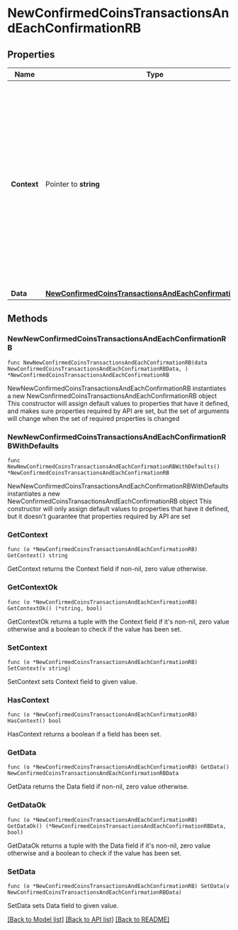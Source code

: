 # NewConfirmedCoinsTransactionsAndEachConfirmationRB

## Properties

Name | Type | Description | Notes
------------ | ------------- | ------------- | -------------
**Context** | Pointer to **string** | In batch situations the user can use the context to correlate responses with requests. This property is present regardless of whether the response was successful or returned as an error. &#x60;context&#x60; is specified by the user. | [optional] 
**Data** | [**NewConfirmedCoinsTransactionsAndEachConfirmationRBData**](NewConfirmedCoinsTransactionsAndEachConfirmationRBData.md) |  | 

## Methods

### NewNewConfirmedCoinsTransactionsAndEachConfirmationRB

`func NewNewConfirmedCoinsTransactionsAndEachConfirmationRB(data NewConfirmedCoinsTransactionsAndEachConfirmationRBData, ) *NewConfirmedCoinsTransactionsAndEachConfirmationRB`

NewNewConfirmedCoinsTransactionsAndEachConfirmationRB instantiates a new NewConfirmedCoinsTransactionsAndEachConfirmationRB object
This constructor will assign default values to properties that have it defined,
and makes sure properties required by API are set, but the set of arguments
will change when the set of required properties is changed

### NewNewConfirmedCoinsTransactionsAndEachConfirmationRBWithDefaults

`func NewNewConfirmedCoinsTransactionsAndEachConfirmationRBWithDefaults() *NewConfirmedCoinsTransactionsAndEachConfirmationRB`

NewNewConfirmedCoinsTransactionsAndEachConfirmationRBWithDefaults instantiates a new NewConfirmedCoinsTransactionsAndEachConfirmationRB object
This constructor will only assign default values to properties that have it defined,
but it doesn't guarantee that properties required by API are set

### GetContext

`func (o *NewConfirmedCoinsTransactionsAndEachConfirmationRB) GetContext() string`

GetContext returns the Context field if non-nil, zero value otherwise.

### GetContextOk

`func (o *NewConfirmedCoinsTransactionsAndEachConfirmationRB) GetContextOk() (*string, bool)`

GetContextOk returns a tuple with the Context field if it's non-nil, zero value otherwise
and a boolean to check if the value has been set.

### SetContext

`func (o *NewConfirmedCoinsTransactionsAndEachConfirmationRB) SetContext(v string)`

SetContext sets Context field to given value.

### HasContext

`func (o *NewConfirmedCoinsTransactionsAndEachConfirmationRB) HasContext() bool`

HasContext returns a boolean if a field has been set.

### GetData

`func (o *NewConfirmedCoinsTransactionsAndEachConfirmationRB) GetData() NewConfirmedCoinsTransactionsAndEachConfirmationRBData`

GetData returns the Data field if non-nil, zero value otherwise.

### GetDataOk

`func (o *NewConfirmedCoinsTransactionsAndEachConfirmationRB) GetDataOk() (*NewConfirmedCoinsTransactionsAndEachConfirmationRBData, bool)`

GetDataOk returns a tuple with the Data field if it's non-nil, zero value otherwise
and a boolean to check if the value has been set.

### SetData

`func (o *NewConfirmedCoinsTransactionsAndEachConfirmationRB) SetData(v NewConfirmedCoinsTransactionsAndEachConfirmationRBData)`

SetData sets Data field to given value.



[[Back to Model list]](../README.md#documentation-for-models) [[Back to API list]](../README.md#documentation-for-api-endpoints) [[Back to README]](../README.md)


